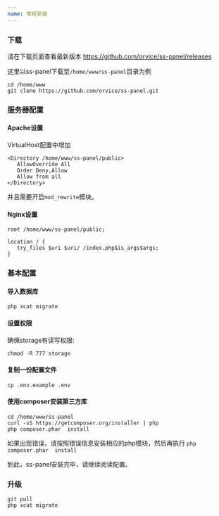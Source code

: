 ```yaml
---
name: 常规安装
---
```


### 下载

请在下载页面查看最新版本 https://github.com/orvice/ss-panel/releases

这里以ss-panel下载至`/home/www/ss-panel`目录为例


```
cd /home/www
git clone https://github.com/orvice/ss-panel.git 
```

### 服务器配置  


#### Apache设置

VirtualHost配置中增加

```
<Directory /home/www/ss-panel/public>
   AllowOverride All
   Order Deny,Allow
   Allow from all
</Directory>
```

并且需要开启`mod_rewrite`模块。

#### Nginx设置

```
root /home/www/ss-panel/public;

location / {
   try_files $uri $uri/ /index.php$is_args$args;
}    
```


### 基本配置

#### 导入数据库

```
php xcat migrate
```

#### 设置权限

确保storage有读写权限:

```
chmod -R 777 storage
```

#### 复制一份配置文件

```
cp .env.example .env
```

 

#### 使用composer安装第三方库

```
cd /home/www/ss-panel
curl -sS https://getcomposer.org/installer | php
php composer.phar  install
```

如果出现错误，请按照错误信息安装相应的php模块，然后再执行 `php composer.phar  install`


到此，ss-panel安装完毕，请继续阅读配置。


### 升级

```
git pull
php xcat migrate
```




